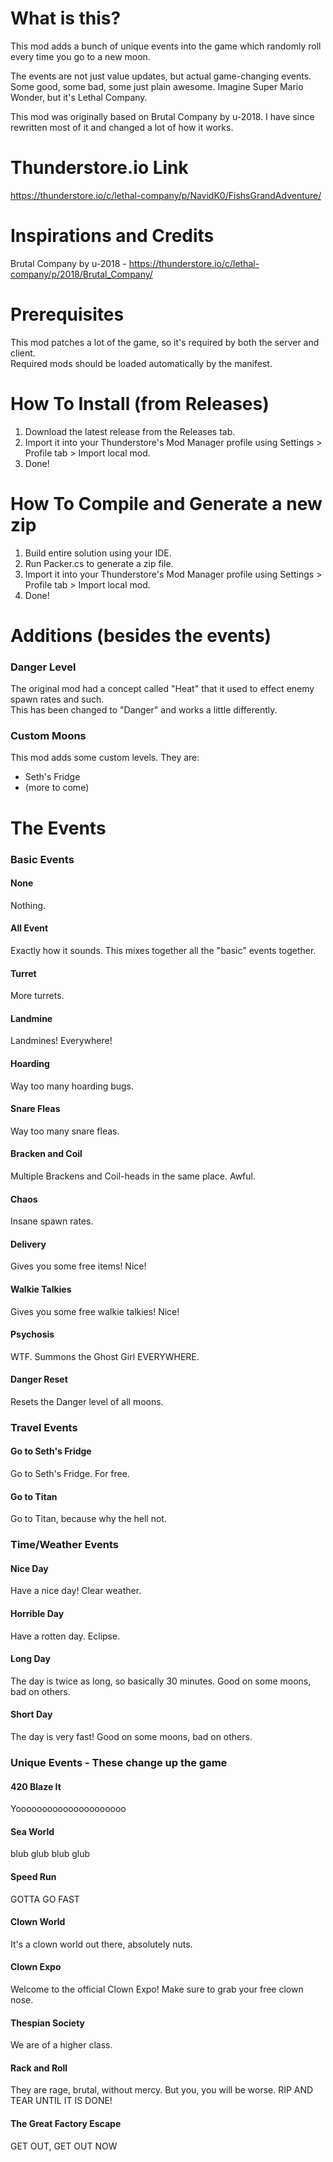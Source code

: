 # What is this?

This mod adds a bunch of unique events into the game which randomly roll every time you go to a new moon.

The events are not just value updates, but actual game-changing events. Some good, some bad, some just plain awesome.
Imagine Super Mario Wonder, but it's Lethal Company.

This mod was originally based on Brutal Company by u-2018. I have since rewritten most of it and changed a lot of how it
works.

# Thunderstore.io Link

https://thunderstore.io/c/lethal-company/p/NavidK0/FishsGrandAdventure/

# Inspirations and Credits

Brutal Company by u-2018 - https://thunderstore.io/c/lethal-company/p/2018/Brutal_Company/

# Prerequisites

This mod patches a lot of the game, so it's required by both the server and client.  
Required mods should be loaded automatically by the manifest.

# How To Install (from Releases)

1. Download the latest release from the Releases tab.
2. Import it into your Thunderstore's Mod Manager profile using Settings > Profile tab > Import local mod.
3. Done!

# How To Compile and Generate a new zip

1. Build entire solution using your IDE.
2. Run Packer.cs to generate a zip file.
3. Import it into your Thunderstore's Mod Manager profile using Settings > Profile tab > Import local mod.
4. Done!

# Additions (besides the events)

### Danger Level

The original mod had a concept called "Heat" that it used to effect enemy spawn rates and such.  
This has been changed to "Danger" and works a little differently.

### Custom Moons

This mod adds some custom levels. They are:

- Seth's Fridge
- (more to come)

# The Events

### Basic Events

#### None

Nothing.

#### All Event

Exactly how it sounds. This mixes together all the "basic" events together.

#### Turret

More turrets.

#### Landmine

Landmines! Everywhere!

#### Hoarding

Way too many hoarding bugs.

#### Snare Fleas

Way too many snare fleas.

#### Bracken and Coil

Multiple Brackens and Coil-heads in the same place. Awful.

#### Chaos

Insane spawn rates.

#### Delivery

Gives you some free items! Nice!

#### Walkie Talkies

Gives you some free walkie talkies! Nice!

#### Psychosis

WTF. Summons the Ghost Girl EVERYWHERE.

#### Danger Reset

Resets the Danger level of all moons.

### Travel Events

#### Go to Seth's Fridge

Go to Seth's Fridge. For free.

#### Go to Titan

Go to Titan, because why the hell not.

### Time/Weather Events

#### Nice Day

Have a nice day! Clear weather.

#### Horrible Day

Have a rotten day. Eclipse.

#### Long Day

The day is twice as long, so basically 30 minutes. Good on some moons, bad on others.

#### Short Day

The day is very fast! Good on some moons, bad on others.

### Unique Events - These change up the game

#### 420 Blaze It

Yooooooooooooooooooooo

#### Sea World

blub glub blub glub

#### Speed Run

GOTTA GO FAST

#### Clown World

It's a clown world out there, absolutely nuts.

#### Clown Expo

Welcome to the official Clown Expo! Make sure to grab your free clown nose.

#### Thespian Society

We are of a higher class.

#### Rack and Roll

They are rage, brutal, without mercy. But you, you will be worse. RIP AND TEAR UNTIL IT IS DONE!

#### The Great Factory Escape

GET OUT, GET OUT NOW
